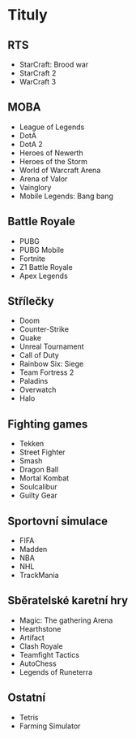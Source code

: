 # Tituly 

## RTS

* StarCraft: Brood war
* StarCraft 2 
* WarCraft 3 
  
## MOBA

* League of Legends
* DotA
* DotA 2 
* Heroes of Newerth
* Heroes of the Storm
* World of Warcraft Arena
* Arena of Valor
* Vainglory
* Mobile Legends: Bang bang
  
## Battle Royale

* PUBG
* PUBG Mobile
* Fortnite
* Z1 Battle Royale
* Apex Legends
  
## Střílečky

* Doom
* Counter-Strike
* Quake
* Unreal Tournament
* Call of Duty
* Rainbow Six: Siege
* Team Fortress 2
* Paladins
* Overwatch
* Halo
  
## Fighting games

* Tekken
* Street Fighter
* Smash
* Dragon Ball
* Mortal Kombat
* Soulcalibur
* Guilty Gear
  
## Sportovní simulace

* FIFA
* Madden
* NBA
* NHL
* TrackMania

## Sběratelské karetní hry

* Magic: The gathering Arena
* Hearthstone
* Artifact
* Clash Royale
* Teamfight Tactics
* AutoChess
* Legends of Runeterra

## Ostatní

* Tetris 
* Farming Simulator
